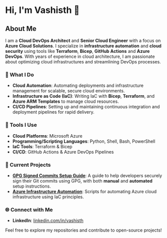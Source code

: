 # Hi, I'm Vashisth 👋

## About Me
I am a **Cloud DevOps Architect** and **Senior Cloud Engineer** with a focus on **Azure Cloud Solutions**. I specialize in **infrastructure automation** and **cloud security** using tools like **Terraform**, **Bicep**, **GitHub Actions** and **Azure DevOps**. With years of experience in cloud architecture, I am passionate about optimizing cloud infrastructures and streamlining DevOps processes.

### 🚀 What I Do
- **Cloud Automation**: Automating deployments and infrastructure management for scalable, secure cloud environments.
- **Infrastructure as Code (IaC)**: Writing IaC with **Bicep**, **Terraform**, and **Azure ARM Templates** to manage cloud resources.
- **CI/CD Pipelines**: Setting up and maintaining continuous integration and deployment pipelines for rapid delivery.

### 🔧 Tools I Use
- **Cloud Platforms**: Microsoft Azure
- **Programming/Scripting Languages**: Python, Shell, Bash, PowerShell
- **IaC Tools**: Terraform & Bicep
- **CI/CD**: GitHub Actions & Azure DevOps Pipelines

### 💼 Current Projects
- **[GPG Signed Commits Setup Guide](https://github.com/vashisth/GPG-signed-commits-setup)**: A guide to help developers securely sign their Git commits using GPG, with both **manual** and **automated** setup instructions.
- **[Azure Infrastructure Automation](https://github.com/vashisth/azure-infrastructure-automation)**: Scripts for automating Azure cloud infrastructure using IaC principles.

### 🌐 Connect with Me
- **LinkedIn**: [linkedin.com/in/vashisth]([https://www.linkedin.com/in/vashisth](https://www.linkedin.com/in/vashisth-bikhari/))

Feel free to explore my repositories and contribute to open-source projects!
